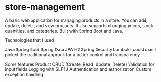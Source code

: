 # store-management
A basic web application for managing products in a store. You can add, update, delete, and view products. It also supports changing prices, stock quantities, and categories. Built with Spring Boot and Java.

Technologies that I used

Java
Spring Boot
Spring Data JPA
H2 
Spring Security
Lombok
I could user I picked the traditional approch for a better control and transparency

Some features
Product CRUD (Create, Read, Update, Delete)
Validation for input fields
Logging with SLF4J
Authentication and authorization
Custom exception handling
